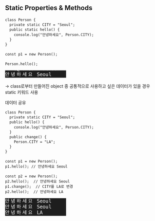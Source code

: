 ## Static Properties & Methods

```tsx
class Person {
  private static CITY = "Seoul";
  public static hello() {
    console.log("안녕하세요", Person.CITY);
  }
}

const p1 = new Person();

Person.hello();
```

<img src="../images/5-4.png" width="200px"/>

→ class로부터 만들어진 object 중 공통적으로 사용하고 싶은 데이터가 있을 경우 static 키워드 사용

데이터 공유

```tsx
class Person {
  private static CITY = "Seoul";
  public hello() {
    console.log("안녕하세요", Person.CITY);
  }
  public change() {
    Person.CITY = "LA";
  }
}

const p1 = new Person();
p1.hello(); // 안녕하세요 Seoul

const p2 = new Person();
p2.hello();  // 안녕하세요 Seoul
p1.change();  // CITY를 LA로 변경
p2.hello();  // 안녕하세요 LA
```

<img src="../images/5-5.png" width="200px"/>